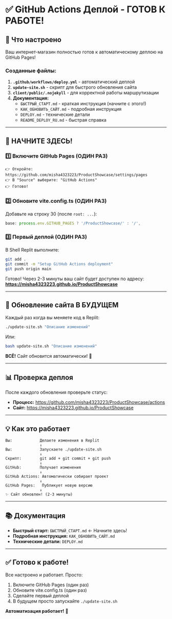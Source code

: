 # ✅ GitHub Actions Деплой - ГОТОВ К РАБОТЕ!

## 🎯 Что настроено

Ваш интернет-магазин полностью готов к автоматическому деплою на GitHub Pages!

### Созданные файлы:

1. **`.github/workflows/deploy.yml`** - автоматический деплой
2. **`update-site.sh`** - скрипт для быстрого обновления сайта
3. **`client/public/.nojekyll`** - для корректной работы маршрутизации
4. **Документация:**
   - `БЫСТРЫЙ_СТАРТ.md` - краткая инструкция (начните с этого!)
   - `КАК_ОБНОВИТЬ_САЙТ.md` - подробная инструкция
   - `DEPLOY.md` - технические детали
   - `README_DEPLOY_RU.md` - быстрая справка

---

## 🚀 НАЧНИТЕ ЗДЕСЬ!

### 1️⃣ Включите GitHub Pages (ОДИН РАЗ)

```
👉 Откройте: https://github.com/misha4323223/ProductShowcase/settings/pages
👉 В "Source" выберите: "GitHub Actions"
👉 Готово!
```

### 2️⃣ Обновите vite.config.ts (ОДИН РАЗ)

Добавьте на строку 30 (после `root: ...`):

```typescript
base: process.env.GITHUB_PAGES ? '/ProductShowcase/' : '/',
```

### 3️⃣ Первый деплой (ОДИН РАЗ)

В Shell Replit выполните:

```bash
git add .
git commit -m "Setup GitHub Actions deployment"
git push origin main
```

Готово! Через 2-3 минуты ваш сайт будет доступен по адресу:
**https://misha4323223.github.io/ProductShowcase**

---

## 🔄 Обновление сайта В БУДУЩЕМ

Каждый раз когда вы меняете код в Replit:

```bash
./update-site.sh "Описание изменений"
```

Или:

```bash
bash update-site.sh "Описание изменений"
```

**ВСЁ!** Сайт обновится автоматически! 🎉

---

## 📊 Проверка деплоя

После каждого обновления проверьте статус:
- **Процесс:** https://github.com/misha4323223/ProductShowcase/actions
- **Сайт:** https://misha4323223.github.io/ProductShowcase

---

## 💡 Как это работает

```
Вы:            Делаете изменения в Replit
               ↓
Вы:            Запускаете ./update-site.sh
               ↓
Скрипт:        git add + git commit + git push
               ↓
GitHub:        Получает изменения
               ↓
GitHub Actions: Автоматически собирает проект
               ↓
GitHub Pages:   Публикует новую версию
               ↓
✨ Сайт обновлен! (2-3 минуты)
```

---

## 📚 Документация

- **Быстрый старт:** `БЫСТРЫЙ_СТАРТ.md` ← Начните здесь!
- **Подробная инструкция:** `КАК_ОБНОВИТЬ_САЙТ.md`
- **Технические детали:** `DEPLOY.md`

---

## ✅ Готово к работе!

Все настроено и работает. Просто:
1. Включите GitHub Pages (один раз)
2. Обновите vite.config.ts (один раз)
3. Сделайте первый деплой
4. В будущем просто запускайте `./update-site.sh`

**Автоматизация работает!** 🚀
